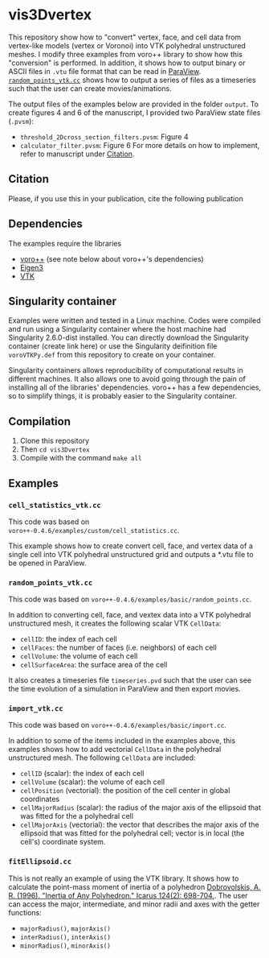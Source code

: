 # vis3Dvertex
This repository show how to "convert" vertex, face, and cell data from vertex-like models (vertex or Voronoi) into VTK polyhedral unstructured meshes. I
modify three examples from voro++ library to show how this "conversion" is performed. In addition, it shows how to output binary or ASCII files in `.vtu` file format that can be read in [ParaView](https://www.paraview.org/). [`random_points_vtk.cc`](random_points_vtk.cc) shows how to output a series of files as a timeseries such that the user can create movies/animations.

The output files of the examples below are provided in the folder `output`. To create figures 4 and 6 of the manuscript, I provided two ParaView state files (`.pvsm`):
* `threshold_2Dcross_section_filters.pvsm`: Figure 4
* `calculator_filter.pvsm`: Figure 6
For more details on how to implement, refer to manuscript under [Citation](#citation).

## Citation
Please, if you use this in your publication, cite the following publication

## Dependencies
The examples require the libraries
* [voro++](http://math.lbl.gov/voro++/) (see note below about voro++'s dependencies)
* [Eigen3](https://eigen.tuxfamily.org/index.php?title=Main_Page)
* [VTK](https://vtk.org/)

## Singularity container
Examples were written and tested in a Linux machine. Codes were compiled and run using a Singularity container where the host machine had Singularity 2.6.0-dist installed. You can directly download the Singularity container (create link here) or use the Singularity deifinition file `voroVTKPy.def` from this repository to create on your container. 

Singularity containers allows reproducibility of computational results in different machines. It also allows one to avoid going through the pain of installing all of the libraries' dependencies. voro++ has a few dependencies, so to simplify things, it is probably easier to the Singularity container.

## Compilation
1. Clone this repository
2. Then `cd vis3Dvertex`
3. Compile with the command `make all`

## Examples

### `cell_statistics_vtk.cc`
This code was based on `voro++-0.4.6/examples/custom/cell_statistics.cc`. 

This example shows how to create convert cell, face, and vertex data of a single cell into VTK polyhedral unstructured grid and outputs a \*.vtu file to be opened in ParaView.

### `random_points_vtk.cc`
This code was based on `voro++-0.4.6/examples/basic/random_points.cc`. 

In addition to converting cell, face, and vextex data into a VTK polyhedral unstructured mesh, it creates the following scalar VTK `CellData`:
* `cellID`: the index of each cell
* `cellFaces`: the number of faces (i.e. neighbors) of each cell
* `cellVolume`: the volume of each cell
* `cellSurfaceArea`: the surface area of the cell

It also creates a timeseries file `timeseries.pvd` such that the user can see the time evolution of a simulation in ParaView and then export movies.

### `import_vtk.cc`
This code was based on `voro++-0.4.6/examples/basic/import.cc`.

In addition to some of the items included in the examples above, this examples shows how to add vectorial `CellData` in the polyhedral unstructured mesh. The following `CellData` are included:
* `cellID` (scalar): the index of each cell
* `cellVolume` (scalar): the volume of each cell
* `cellPosition` (vectorial): the position of the cell center in global coordinates
* `cellMajorRadius` (scalar): the radius of the major axis of the ellipsoid that was fitted for the a polyhedral cell
* `cellMajorAxis` (vectorial): the vector that describes the major axis of the ellipsoid that was fitted for the polyhedral cell; vector is in local (the cell's) coordinate system.

### `fitEllipsoid.cc`
This is not really an example of using the VTK library. It shows how to calculate the point-mass moment of inertia of a polyhedron [Dobrovolskis, A. R. (1996). "Inertia of Any Polyhedron." Icarus 124(2): 698-704.](https://doi.org/10.1006/icar.1996.0243). The user can access the major, intermediate, and minor radii and axes with the getter functions:
* `majorRadius()`, `majorAxis()`
* `interRadius()`, `interAxis()`
* `minorRadius()`, `minorAxis()`




